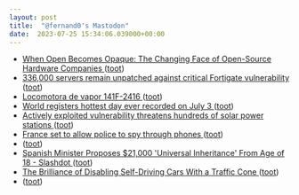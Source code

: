 ```yaml
---
layout: post
title:  "@fernand0's Mastodon"
date:  2023-07-25 15:34:06.039000+00:00
---
```

*  [When Open Becomes Opaque: The Changing Face of Open-Source Hardware Companies ](https://blog.adafruit.com/2023/07/12/when-open-becomes-opaque-the-changing-face-of-open-source-hardware-companies) ([toot](https://mastodon.social/@fernand0/110775451387673082))
*  [336,000 servers remain unpatched against critical Fortigate vulnerability ](https://arstechnica.com/security/2023/07/336000-servers-remain-unpatched-against-critical-fortigate-vulnerability) ([toot](https://mastodon.social/@fernand0/110775266965333569))
*  [Locomotora de vapor 141F-2416 ](https://www.flickr.com/photos/fernand0/53057264553) ([toot](https://mastodon.social/@fernand0/110775135086842206))
*  [World registers hottest day ever recorded on July 3 ](https://www.reuters.com/world/world-registers-hottest-day-ever-recorded-july-3-2023-07-04) ([toot](https://mastodon.social/@fernand0/110774939363415141))
*  [Actively exploited vulnerability threatens hundreds of solar power stations ](https://arstechnica.com/security/2023/07/actively-exploited-vulnerability-threatens-hundreds-of-solar-power-stations) ([toot](https://mastodon.social/@fernand0/110774665512182720))
*  [France set to allow police to spy through phones ](https://www.lemonde.fr/en/france/article/2023/07/06/france-set-to-allow-police-to-spy-through-phones_6044269_7.htm) ([toot](https://mastodon.social/@fernand0/110774422460123109))
*  [ ](https://paquita.masto.host/@armeris) ([toot](https://mastodon.social/@fernand0/110774400975071831))
*  [Spanish Minister Proposes $21,000 'Universal Inheritance' From Age of 18 - Slashdot ](https://news.slashdot.org/story/23/07/06/2115211/spanish-minister-proposes-21000-universal-inheritance-from-age-of-1) ([toot](https://mastodon.social/@fernand0/110774307081664074))
*  [The Brilliance of Disabling Self-Driving Cars With a Traffic Cone ](https://slate.com/business/2023/07/autonomous-vehicles-traffic-cones-san-francisco-cruise-waymo-cpuc.htm) ([toot](https://mastodon.social/@fernand0/110773917969649379))
*  [ ](https://social.hispabot.freemyip.com/@hispa) ([toot](https://mastodon.social/@fernand0/110773827649178516))
